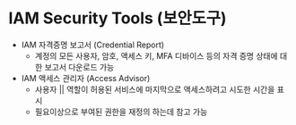 # IAM Security Tools (보안도구)
- IAM 자격증명 보고서 (Credential Report)
	- 계정의 모든 사용자, 암호, 액세스 키, MFA 디바이스 등의 자격 증명 상태에 대한 보고서 다운로드 가능
- IAM 액세스 관리자 (Access Advisor)
	- 사용자 || 역할이 허용된 서비스에 마지막으로 액세스하려고 시도한 시간을 표시
	- 필요이상으로 부여된 권한을 재정의 하는데 참고 가능